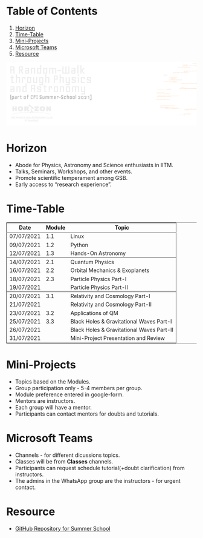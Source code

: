 # Table of Contents

1.  [Horizon](#org4cec39f)
2.  [Time-Table](#org229ade1)
3.  [Mini-Projects](#org224cef5)
4.  [Microsoft Teams](#org676b3f6)
5.  [Resource](#org5f94d04)

![img](./img/banner-summer-school.webp)

<a id="org4cec39f"></a>

# Horizon

- Abode for Physics, Astronomy and Science enthusiasts in IITM.
- Talks, Seminars, Workshops, and other events.
- Promote scientific temperament among GSB.
- Early access to &ldquo;research experience&rdquo;.

<a id="org229ade1"></a>

# Time-Table

<table border="2" cellspacing="0" cellpadding="6" rules="groups" frame="hsides">

<colgroup>
<col  class="org-left" />

<col  class="org-right" />

<col  class="org-left" />
</colgroup>
<thead>
<tr>
<th scope="col" class="org-left"><b>Date</b></th>
<th scope="col" class="org-right"><b>Module</b></th>
<th scope="col" class="org-left"><b>Topic</b></th>
</tr>
</thead>

<tbody>
<tr>
<td class="org-left">07/07/2021</td>
<td class="org-right">1.1</td>
<td class="org-left">Linux</td>
</tr>

<tr>
<td class="org-left">09/07/2021</td>
<td class="org-right">1.2</td>
<td class="org-left">Python</td>
</tr>

<tr>
<td class="org-left">12/07/2021</td>
<td class="org-right">1.3</td>
<td class="org-left">Hands-On Astronomy</td>
</tr>
</tbody>

<tbody>
<tr>
<td class="org-left">14/07/2021</td>
<td class="org-right">2.1</td>
<td class="org-left">Quantum Physics</td>
</tr>

<tr>
<td class="org-left">16/07/2021</td>
<td class="org-right">2.2</td>
<td class="org-left">Orbital Mechanics &amp; Exoplanets</td>
</tr>

<tr>
<td class="org-left">18/07/2021</td>
<td class="org-right">2.3</td>
<td class="org-left">Particle Physics Part-I</td>
</tr>

<tr>
<td class="org-left">19/07/2021</td>
<td class="org-right">&#xa0;</td>
<td class="org-left">Particle Physics Part-II</td>
</tr>
</tbody>

<tbody>
<tr>
<td class="org-left">20/07/2021</td>
<td class="org-right">3.1</td>
<td class="org-left">Relativity and Cosmology Part-I</td>
</tr>

<tr>
<td class="org-left">21/07/2021</td>
<td class="org-right">&#xa0;</td>
<td class="org-left">Relativity and Cosmology Part-II</td>
</tr>

<tr>
<td class="org-left">23/07/2021</td>
<td class="org-right">3.2</td>
<td class="org-left">Applications of QM</td>
</tr>

<tr>
<td class="org-left">25/07/2021</td>
<td class="org-right">3.3</td>
<td class="org-left">Black Holes &amp; Gravitational Waves Part-I</td>
</tr>

<tr>
<td class="org-left">26/07/2021</td>
<td class="org-right">&#xa0;</td>
<td class="org-left">Black Holes &amp; Gravitational Waves Part-II</td>
</tr>

<tr>
<td class="org-left">31/07/2021</td>
<td class="org-right">&#xa0;</td>
<td class="org-left">Mini-Project Presentation and Review</td>
</tr>
</tbody>
</table>

<a id="org224cef5"></a>

# Mini-Projects

- Topics based on the Modules.
- Group participation only - 5-4 members per group.
- Module preference entered in google-form.
- Mentors are instructors.
- Each group will have a mentor.
- Participants can contact mentors for doubts and tutorials.

<a id="org676b3f6"></a>

# Microsoft Teams

- Channels - for different dicussions topics.
- Classes will be from **Classes** channels.
- Participants can request schedule tutorial(+doubt clarification) from
  instructors.
- The admins in the WhatsApp group are the instructors - for urgent contact.

<a id="org5f94d04"></a>

# Resource

- [GitHub Repository for Summer School](https://github.com/HorizonIITM/summer-school-2021)
